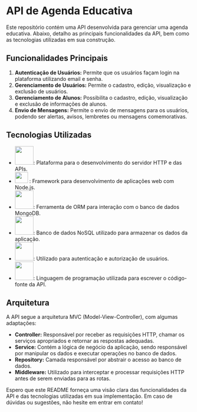 # API de Agenda Educativa

Este repositório contém uma API desenvolvida para gerenciar uma agenda educativa. Abaixo, detalho as principais funcionalidades da API, bem como as tecnologias utilizadas em sua construção.

## Funcionalidades Principais

1. **Autenticação de Usuários:** Permite que os usuários façam login na plataforma utilizando email e senha.
2. **Gerenciamento de Usuários:** Permite o cadastro, edição, visualização e exclusão de usuários.
3. **Gerenciamento de Alunos:** Possibilita o cadastro, edição, visualização e exclusão de informações de alunos.
4. **Envio de Mensagens:** Permite o envio de mensagens para os usuários, podendo ser alertas, avisos, lembretes ou mensagens comemorativas.

## Tecnologias Utilizadas

- <img src="https://upload.wikimedia.org/wikipedia/commons/thumb/d/d9/Node.js_logo.svg/300px-Node.js_logo.svg.png" width="50" height="50">: Plataforma para o desenvolvimento do servidor HTTP e das APIs.<br>
- <img src="https://cdn.jsdelivr.net/gh/devicons/devicon/icons/express/express-original.svg" height="30" width="35"> : Framework para desenvolvimento de aplicações web com Node.js.<br>
- <img src="https://avatars.githubusercontent.com/u/34112259?s=200&v=4" width="50" height="50">: Ferramenta de ORM para interação com o banco de dados MongoDB.<br>
- <img src="https://webassets.mongodb.com/_com_assets/cms/mongodb_logo1-76twgcu2dm.png" width="50" height="50">: Banco de dados NoSQL utilizado para armazenar os dados da aplicação.<br>
- <img src="https://jwt.io/img/pic_logo.svg" width="50" height="50">: Utilizado para autenticação e autorização de usuários.<br>
- <img src="https://upload.wikimedia.org/wikipedia/commons/thumb/4/4c/Typescript_logo_2020.svg/300px-Typescript_logo_2020.svg.png" width="50" height="50">: Linguagem de programação utilizada para escrever o código-fonte da API.<br>

## Arquitetura

A API segue a arquitetura MVC (Model-View-Controller), com algumas adaptações:

- **Controller:** Responsável por receber as requisições HTTP, chamar os serviços apropriados e retornar as respostas adequadas.
- **Service:** Contém a lógica de negócio da aplicação, sendo responsável por manipular os dados e executar operações no banco de dados.
- **Repository:** Camada responsável por abstrair o acesso ao banco de dados.
- **Middleware:** Utilizado para interceptar e processar requisições HTTP antes de serem enviadas para as rotas.

Espero que este README forneça uma visão clara das funcionalidades da API e das tecnologias utilizadas em sua implementação. Em caso de dúvidas ou sugestões, não hesite em entrar em contato!

